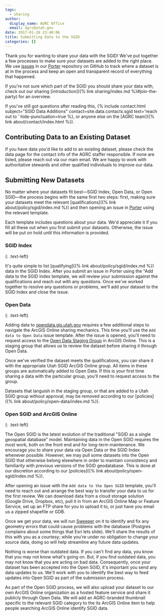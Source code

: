 ```yaml
---
tags:
  - sharing
author:
  display_name: AGRC Office
  email: agrc@utah.gov
date: 2017-01-26 23:40:06
title: Submitting Data to the SGID
categories: []
---
```


Thank you for wanting to share your data with the SGID! We've put together a few processes to make sure your datasets are added to the right place. We use [issues](https://guides.github.com/features/issues/) in our [Porter](https://github.com/agrc/porter/issues) repository on GitHub to track where a dataset is at in the process and keep an open and transparent record of everything that happened.

If you're not sure which part of the SGID you should share your data with, check out our sharing [introduction]({% link sharing/index.md %}#join-the-party) for an overview.

If you've still got questions after reading this, {% include contact.html subject="SGID Data Additions" contact=site.data.contacts.sgid text='reach out to ' hide-punctuation=true %}, or anyone else on the [AGRC team]({% link about/contact/index.html %}).

## Contributing Data to an Existing Dataset

If you have data you'd like to add to an existing dataset, please check the data page for the contact info of the AGRC staffer responsible. If none are listed, please reach out via our main email. We are happy to work with authoritative stewards and other qualified individuals to improve our data.

## Submitting New Datasets

No matter where your datasets fit best—SGID Index, Open Data, or Open SGID—the process begins with the same first two steps: first, making sure your datasets meet the relevant [qualifications]({% link about/policy/sgid/index.md %}) and then opening an issue in [Porter](https://github.com/agrc/porter/issues) using the relevant template.

Each template includes questions about your data. We'd appreciate it if you fill all these out when you first submit your datasets. Otherwise, the issue will be put on hold until this information is provided.

### SGID Index
{: .text-left}

It's quite simple to list [qualifying]({% link about/policy/sgid/index.md %}) data in the SGID Index. After you submit an issue in Porter using the "Add data to the SGID Index template, we will review your submission against the qualifications and reach out with any questions. Once we've worked together to resolve any questions or problems, we'll add your dataset to the SGID Index and close the issue.

### Open Data
{: .text-left}

Adding data to [opendata.gis.utah.gov](https://opendata.gis.utah.gov) requires a few additional steps to navigate the ArcGIS Online sharing mechanics. This time you'll use the `Add data to Open Data` issue template. After the issue is opened, you'll need to request access to the [Open Data Staging Group](https://utah.maps.arcgis.com/home/group.html?id=3d3bd0d238f24f45b2c4b84f1015a317) in ArcGIS Online. This is a staging group that allows us to review the dataset before sharing it through Open Data.

Once we've verified the dataset meets the qualifications, you can share it with the appropriate Utah SGID ArcGIS Online group. All items in these groups are automatically added to Open Data. If this is your first time sharing a data with the particular group, you'll need to request access to the group.

Datasets that languish in the staging group, or that are added to a Utah SGID group without approval, may be removed according to our [policies]({% link about/policy/open-data/index.md %}).

### Open SGID and ArcGIS Online
{: .text-left}

The Open SGID is the latest evolution of the traditional "SGID as a single geospatial database" model. Maintaining data in the Open SGID requires the most work, both on the front end and for long-term maintenance. We encourage you to share your data via Open Data or the SGID Index whenever possible. However, we may pull some datasets into the Open SGID that otherwise belong elsewhere in order to maintain consistency and familiarity with previous versions of the SGID geodatabase. This is done at our discretion according to our [policies]({% link about/policy/open-sgid/index.md %}).

After opening an issue with the `Add data to the Open SGID` template, you'll need to reach out and arrange the best way to transfer your data to us for the first review. We can download data from a cloud storage solution (Google Drive, Dropbox, etc), pull it in from an ArcGIS Online Map or Feature Service, set up an FTP share for you to upload it to, or just have you email us a zipped shapefile or GDB.

Once we get your data, we will run [Sweeper](https://github.com/agrc/sweeper) on it to identify and fix any geometry errors that could cause problems with the database (Postgres complains about some things that Esri lets slide). We'll share the results of this with you as a courtesy; while you're under no obligation to change your source data, doing so will help streamline any future data updates.

Nothing is worse than outdated data. If you can't find any data, you know that you may not know what's going on. But, if you find outdated data, you may not know that you are acting on bad data. Consequently, once your dataset has been accepted into the Open SGID, it's important you send any data updates to us. We'll work with you to identify the best way to feed updates into Open SGID as part of the submission process.

As part of the Open SGID process, we will also upload your dataset to our own ArcGIS Online organization as a hosted feature service and share it publicly through Open Data. We will add an AGRC-branded thumbnail specific to the relevant SGID category to the its ArcGIS Online item to help people searching ArcGIS Online identify SGID data.
